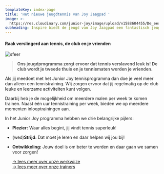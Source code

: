 ```yaml
---
templateKey: index-page
title: 'Het nieuwe jeugdtennis van Joy Jaagpad '
image: >-
  https://res.cloudinary.com/junior-joy/image/upload/v1588604455/De_eerste_inlooptraining_2_jqstkm.jpg
subheading: Inspire biedt de jeugd van Joy Jaagpad een fantastisch jeugdprogramma
---
```

#### Raak verslingerd aan tennis, de club en je vrienden

![sfeer](https://res.cloudinary.com/junior-joy/image/upload/v1588604224/De_eerste_inlooptraining_2_istah0.jpg)

> **Ons jeugdprogramma zorgt ervoor dat tennis verslavend leuk is! De club wordt je tweede thuis en je tennismaten worden je vrienden.**  

Als jij meedoet met het Junior Joy tennisprogramma dan doe je veel meer dan alleen een tennistraining. Wij zorgen ervoor dat jij regelmatig op de club leuke en leerzame activiteiten kunt volgen.

Daarbij heb je de mogelijkheid om meerdere malen per week te komen trainen. Naast één uur tennistraining per week, bieden we op meerdere momenten inlooptrainingen aan.

In het Junior Joy programma hebben we drie belangrijke pijlers:

* **Plezier:** Waar alles begint, jij vindt tennis superleuk!
* (wed)**Strijd:** Dat moet je leren en daar helpen wij jou bij!
* **Ontwikkeling:** Jouw doel is om beter te worden en daar gaan we samen voor zorgen!

  [\-> lees meer over onze werkwijze](https://juniorjoy.nl/werkwijze)\
  [\-> lees meer over onze trainers](https://juniorjoy.nl/trainers/)
